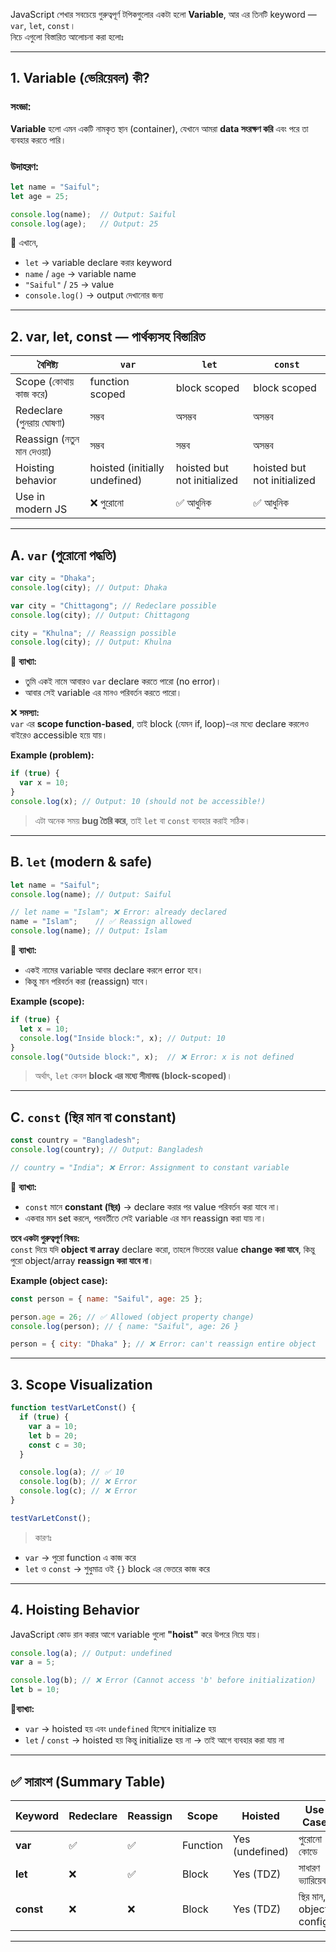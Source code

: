 JavaScript শেখার সবচেয়ে গুরুত্বপূর্ণ টপিকগুলোর একটা হলো **Variable**, আর এর তিনটি keyword — `var`, `let`, `const`।  
নিচে এগুলো বিস্তারিত আলোচনা করা হলোঃ

---

## **1. Variable (ভেরিয়েবল) কী?**

### সংজ্ঞা:

**Variable** হলো এমন একটি নামকৃত স্থান (container), যেখানে আমরা **data সংরক্ষণ করি** এবং পরে তা ব্যবহার করতে পারি।

### উদাহরণ:

```javascript
let name = "Saiful";
let age = 25;

console.log(name);  // Output: Saiful
console.log(age);   // Output: 25
```

🧠 এখানে,
- `let` → variable declare করার keyword
- `name` / `age` → variable name
- `"Saiful"` / `25` → value
- `console.log()` → output দেখানোর জন্য

---

## **2. var, let, const — পার্থক্যসহ বিস্তারিত**

|বৈশিষ্ট্য|`var`|`let`|`const`|
|---|---|---|---|
|Scope (কোথায় কাজ করে)|function scoped|block scoped|block scoped|
|Redeclare (পুনরায় ঘোষণা)|সম্ভব|অসম্ভব|অসম্ভব|
|Reassign (নতুন মান দেওয়া)|সম্ভব|সম্ভব|অসম্ভব|
|Hoisting behavior|hoisted (initially undefined)|hoisted but not initialized|hoisted but not initialized|
|Use in modern JS|❌ পুরোনো|✅ আধুনিক|✅ আধুনিক|

---

## **A. `var` (পুরোনো পদ্ধতি)**

```javascript
var city = "Dhaka";
console.log(city); // Output: Dhaka

var city = "Chittagong"; // Redeclare possible
console.log(city); // Output: Chittagong

city = "Khulna"; // Reassign possible
console.log(city); // Output: Khulna
```

🧠 **ব্যাখ্যা:**

- তুমি একই নামে আবারও `var` declare করতে পারো (no error)।
- আবার সেই variable এর মানও পরিবর্তন করতে পারো।

❌ **সমস্যা:**  
`var` এর **scope function-based**, তাই block (যেমন if, loop)-এর মধ্যে declare করলেও বাইরেও accessible হয়ে যায়।

**Example (problem):**

```javascript
if (true) {
  var x = 10;
}
console.log(x); // Output: 10 (should not be accessible!)
```

> এটা অনেক সময় **bug তৈরি করে**, তাই `let` বা `const` ব্যবহার করাই সঠিক।

---

## **B. `let` (modern & safe)**

```javascript
let name = "Saiful";
console.log(name); // Output: Saiful

// let name = "Islam"; ❌ Error: already declared
name = "Islam";    // ✅ Reassign allowed
console.log(name); // Output: Islam
```

🧠 **ব্যাখ্যা:**

- একই নামের variable আবার declare করলে error হবে।
- কিন্তু মান পরিবর্তন করা (reassign) যাবে।

**Example (scope):**

```javascript
if (true) {
  let x = 10;
  console.log("Inside block:", x); // Output: 10
}
console.log("Outside block:", x);  // ❌ Error: x is not defined
```

> অর্থাৎ, `let` কেবল **block এর মধ্যে সীমাবদ্ধ (block-scoped)**।

---

## **C. `const` (স্থির মান বা constant)**

```javascript
const country = "Bangladesh";
console.log(country); // Output: Bangladesh

// country = "India"; ❌ Error: Assignment to constant variable
```

🧠 **ব্যাখ্যা:**

- `const` মানে **constant (স্থির)** → declare করার পর value পরিবর্তন করা যাবে না।
- একবার মান set করলে, পরবর্তীতে সেই variable এর মান reassign করা যায় না।

**তবে একটা গুরুত্বপূর্ণ বিষয়:**  
`const` দিয়ে যদি **object বা array** declare করো, তাহলে ভিতরের value **change করা যাবে**, কিন্তু পুরো object/array **reassign করা যাবে না**।

**Example (object case):**

```javascript
const person = { name: "Saiful", age: 25 };

person.age = 26; // ✅ Allowed (object property change)
console.log(person); // { name: "Saiful", age: 26 }

person = { city: "Dhaka" }; // ❌ Error: can't reassign entire object
```

---

## **3. Scope Visualization**

```javascript
function testVarLetConst() {
  if (true) {
    var a = 10;
    let b = 20;
    const c = 30;
  }

  console.log(a); // ✅ 10
  console.log(b); // ❌ Error
  console.log(c); // ❌ Error
}

testVarLetConst();
```

> কারণঃ
- `var` → পুরো function এ কাজ করে
- `let` ও `const` → শুধুমাত্র ওই `{}` block এর ভেতরে কাজ করে

---

## **4. Hoisting Behavior**

JavaScript কোড রান করার আগে variable গুলো **"hoist"** করে উপরে নিয়ে যায়।

```javascript
console.log(a); // Output: undefined
var a = 5;

console.log(b); // ❌ Error (Cannot access 'b' before initialization)
let b = 10;
```

🧠**ব্যাখ্যা:**

- `var` → hoisted হয় এবং `undefined` হিসেবে initialize হয়
- `let` / `const` → hoisted হয় কিন্তু initialize হয় না → তাই আগে ব্যবহার করা যায় না

---

## ✅ **সারাংশ (Summary Table)**

|Keyword|Redeclare|Reassign|Scope|Hoisted|Use Case|
|---|---|---|---|---|---|
|**var**|✅|✅|Function|Yes (undefined)|পুরোনো কোডে|
|**let**|❌|✅|Block|Yes (TDZ)|সাধারণ ভ্যারিয়েবল|
|**const**|❌|❌|Block|Yes (TDZ)|স্থির মান, object, config|

---
